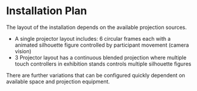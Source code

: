 # Installation Plan #

The layout of the installation depends on the available projection sources.

- A single projector layout includes: 6 circular frames each with a animated silhouette figure controlled by participant movement (camera vision)
- 3 Projector layout has a continuous blended projection where multiple touch controllers in exhibition stands controls multiple silhouette figures

There are further variations that can be configured quickly dependent on available space and projection equipment.


